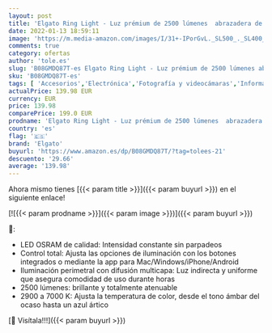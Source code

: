 ```yaml
---
layout: post
title: 'Elgato Ring Light - Luz prémium de 2500 lúmenes  abrazadera de mesa y montura de rótula; streaming  TikTok  Instagram  oficina en casa  temperatura y brillo ajustables con app en Mac  PC  iOS  Android'
date: 2022-01-13 18:59:11
image: 'https://m.media-amazon.com/images/I/31+-IPorGvL._SL500_._SL400_.jpg'
comments: true
category: ofertas
author: 'tole.es'
slug: 'B08GMDQ87T-es Elgato Ring Light - Luz prémium de 2500 lúmenes abrazadera...'
sku: 'B08GMDQ87T-es'
tags: [ 'Accesorios','Electrónica','Fotografía y videocámaras','Informática','android','elgato', ]
actualPrice: 139.98 EUR
currency: EUR
price: 139.98
comparePrice: 199.0 EUR
prodname: 'Elgato Ring Light - Luz prémium de 2500 lúmenes  abrazadera de mesa y montura de rótula; streaming  TikTok  Instagram  oficina en casa  temperatura y brillo ajustables con app en Mac  PC  iOS  Android'
country: 'es'
flag: '🇪🇸'
brand: 'Elgato'
buyurl: 'https://www.amazon.es/dp/B08GMDQ87T/?tag=tolees-21'
descuento: '29.66'
average: '139.98'
---
```


Ahora mismo tienes [{{< param title >}}]({{< param buyurl >}}) en el siguiente enlace!

[![{{< param prodname >}}]({{< param image >}})]({{< param buyurl >}})

🔎:

- LED OSRAM de calidad: Intensidad constante sin parpadeos
- Control total: Ajusta las opciones de iluminación con los botones integrados o mediante la app para Mac/Windows/iPhone/Android
- Iluminación perimetral con difusión multicapa: Luz indirecta y uniforme que asegura comodidad de uso durante horas
- 2500 lúmenes: brillante y totalmente atenuable
- 2900 a 7000 K: Ajusta la temperatura de color, desde el tono ámbar del ocaso hasta un azul ártico

[🛒 Visítala!!!]({{< param buyurl >}})

